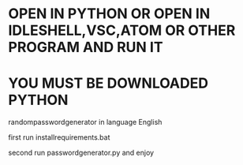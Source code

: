 # OPEN IN PYTHON OR OPEN IN IDLESHELL,VSC,ATOM OR OTHER PROGRAM AND RUN IT
# YOU MUST BE DOWNLOADED PYTHON
randompasswordgenerator in language English


first run installrequirements.bat

second run passwordgenerator.py and enjoy
